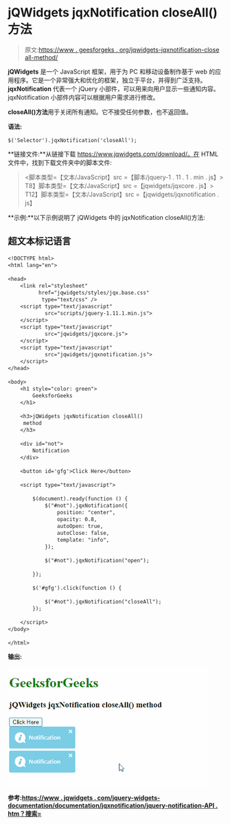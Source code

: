# jQWidgets jqxNotification closeAll()方法

> 原文:[https://www . geesforgeks . org/jqwidgets-jqxnotification-close all-method/](https://www.geeksforgeeks.org/jqwidgets-jqxnotification-closeall-method/)

**jQWidgets** 是一个 JavaScript 框架，用于为 PC 和移动设备制作基于 web 的应用程序。它是一个非常强大和优化的框架，独立于平台，并得到广泛支持。 **jqxNotification** 代表一个 jQuery 小部件，可以用来向用户显示一些通知内容。jqxNotification 小部件内容可以根据用户需求进行修改。

**closeAll()方法**用于关闭所有通知。它不接受任何参数，也不返回值。

**语法:**

```
$('Selector').jqxNotification('closeAll');
```

**链接文件:**从链接下载 https://www.jqwidgets.com/download/。在 HTML 文件中，找到下载文件夹中的脚本文件:

> <link rel="”stylesheet”" href="”jqwidgets/styles/jqx.base.css”" type="”text/css”">
> <脚本类型=【文本/JavaScript】src =【脚本/jquery-1 . 11 . 1 . min . js】></脚本>
> T8】脚本类型=【文本/JavaScript】src =【jqwidgets/jqxcore . js】></脚本>
> T12】脚本类型=【文本/JavaScript】src =【jqwidgets/jqxnotification . js】

**示例:**以下示例说明了 jQWidgets 中的 jqxNotification closeAll()方法:

## 超文本标记语言

```
<!DOCTYPE html>
<html lang="en">

<head>
    <link rel="stylesheet" 
          href="jqwidgets/styles/jqx.base.css" 
           type="text/css" />
    <script type="text/javascript"
            src="scripts/jquery-1.11.1.min.js"> 
    </script>
    <script type="text/javascript" 
            src="jqwidgets/jqxcore.js"> 
    </script>
    <script type="text/javascript" 
            src="jqwidgets/jqxnotification.js"> 
    </script>
</head>

<body>
    <h1 style="color: green">
        GeeksforGeeks
    </h1>

    <h3>jQWidgets jqxNotification closeAll() 
     method
    </h3>

    <div id="not">
        Notification
    </div>

    <button id='gfg'>Click Here</button>

    <script type="text/javascript">

        $(document).ready(function () {
            $("#not").jqxNotification({
                position: "center",
                opacity: 0.8,
                autoOpen: true,
                autoClose: false,
                template: "info",
            });

            $("#not").jqxNotification("open");

        });

        $('#gfg').click(function () {

            $("#not").jqxNotification("closeAll");
        });

    </script>
</body>

</html>
```

**输出:**

![](img/96b5942d5784c99e95562b93a690d244.png)

**参考:**[**https://www . jqwidgets . com/jquery-widgets-documentation/documentation/jqxnotification/jquery-notification-API . htm？搜索=**](https://www.jqwidgets.com/jquery-widgets-documentation/documentation/jqxnotification/jquery-notification-api.htm?search=)
